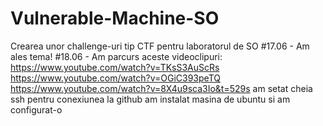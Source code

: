 # Vulnerable-Machine-SO
Crearea unor challenge-uri tip CTF pentru laboratorul de SO
#17.06 - Am ales tema! 
#18.06 - Am parcurs aceste videoclipuri: https://www.youtube.com/watch?v=TKsS3AuScRs 
https://www.youtube.com/watch?v=OGiC393peTQ
https://www.youtube.com/watch?v=8X4u9sca3Io&t=529s
am setat cheia ssh pentru conexiunea la github 
am instalat masina de ubuntu si am configurat-o 
